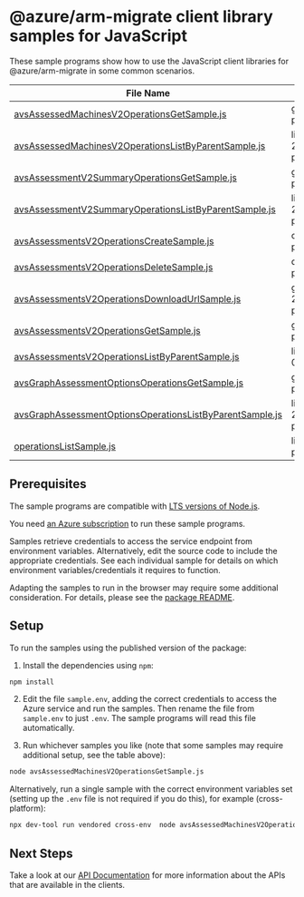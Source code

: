 # @azure/arm-migrate client library samples for JavaScript

These sample programs show how to use the JavaScript client libraries for @azure/arm-migrate in some common scenarios.

| **File Name**                                                                                                     | **Description**                                                                                                                                                           |
| ----------------------------------------------------------------------------------------------------------------- | ------------------------------------------------------------------------------------------------------------------------------------------------------------------------- |
| [avsAssessedMachinesV2OperationsGetSample.js][avsassessedmachinesv2operationsgetsample]                           | get a AvsAssessedMachineV2 x-ms-original-file: 2024-03-03-preview/AvsAssessedMachinesV2Operations_Get_MaximumSet_Gen.json                                                 |
| [avsAssessedMachinesV2OperationsListByParentSample.js][avsassessedmachinesv2operationslistbyparentsample]         | list AvsAssessedMachineV2 resources by AvsAssessmentV2 x-ms-original-file: 2024-03-03-preview/AvsAssessedMachinesV2Operations_ListByParent_MaximumSet_Gen.json            |
| [avsAssessmentV2SummaryOperationsGetSample.js][avsassessmentv2summaryoperationsgetsample]                         | get a AvsAssessmentV2Summary x-ms-original-file: 2024-03-03-preview/AvsAssessmentV2SummaryOperations_Get_MaximumSet_Gen.json                                              |
| [avsAssessmentV2SummaryOperationsListByParentSample.js][avsassessmentv2summaryoperationslistbyparentsample]       | list AvsAssessmentV2Summary resources by AvsAssessmentV2 x-ms-original-file: 2024-03-03-preview/AvsAssessmentV2SummaryOperations_ListByParent_MaximumSet_Gen.json         |
| [avsAssessmentsV2OperationsCreateSample.js][avsassessmentsv2operationscreatesample]                               | create a AvsAssessmentV2 x-ms-original-file: 2024-03-03-preview/AvsAssessmentsV2Operations_Create_MaximumSet_Gen.json                                                     |
| [avsAssessmentsV2OperationsDeleteSample.js][avsassessmentsv2operationsdeletesample]                               | delete a AvsAssessmentV2 x-ms-original-file: 2024-03-03-preview/AvsAssessmentsV2Operations_Delete_MaximumSet_Gen.json                                                     |
| [avsAssessmentsV2OperationsDownloadUrlSample.js][avsassessmentsv2operationsdownloadurlsample]                     | get the URL for downloading the assessment in a report format. x-ms-original-file: 2024-03-03-preview/AvsAssessmentsV2Operations_DownloadUrl_MaximumSet_Gen.json          |
| [avsAssessmentsV2OperationsGetSample.js][avsassessmentsv2operationsgetsample]                                     | get a AvsAssessmentV2 x-ms-original-file: 2024-03-03-preview/AvsAssessmentsV2Operations_Get_MaximumSet_Gen.json                                                           |
| [avsAssessmentsV2OperationsListByParentSample.js][avsassessmentsv2operationslistbyparentsample]                   | list AvsAssessmentV2 resources by AssessmentProject x-ms-original-file: 2024-03-03-preview/AvsAssessmentsV2Operations_ListByParent_MaximumSet_Gen.json                    |
| [avsGraphAssessmentOptionsOperationsGetSample.js][avsgraphassessmentoptionsoperationsgetsample]                   | get a AvsGraphAssessmentOptions x-ms-original-file: 2024-03-03-preview/AvsGraphAssessmentOptionsOperations_Get_MaximumSet_Gen.json                                        |
| [avsGraphAssessmentOptionsOperationsListByParentSample.js][avsgraphassessmentoptionsoperationslistbyparentsample] | list AvsGraphAssessmentOptions resources by AssessmentProject x-ms-original-file: 2024-03-03-preview/AvsGraphAssessmentOptionsOperations_ListByParent_MaximumSet_Gen.json |
| [operationsListSample.js][operationslistsample]                                                                   | list the operations for the provider x-ms-original-file: 2024-03-03-preview/Operations_List_MaximumSet_Gen.json                                                           |

## Prerequisites

The sample programs are compatible with [LTS versions of Node.js](https://github.com/nodejs/release#release-schedule).

You need [an Azure subscription][freesub] to run these sample programs.

Samples retrieve credentials to access the service endpoint from environment variables. Alternatively, edit the source code to include the appropriate credentials. See each individual sample for details on which environment variables/credentials it requires to function.

Adapting the samples to run in the browser may require some additional consideration. For details, please see the [package README][package].

## Setup

To run the samples using the published version of the package:

1. Install the dependencies using `npm`:

```bash
npm install
```

2. Edit the file `sample.env`, adding the correct credentials to access the Azure service and run the samples. Then rename the file from `sample.env` to just `.env`. The sample programs will read this file automatically.

3. Run whichever samples you like (note that some samples may require additional setup, see the table above):

```bash
node avsAssessedMachinesV2OperationsGetSample.js
```

Alternatively, run a single sample with the correct environment variables set (setting up the `.env` file is not required if you do this), for example (cross-platform):

```bash
npx dev-tool run vendored cross-env  node avsAssessedMachinesV2OperationsGetSample.js
```

## Next Steps

Take a look at our [API Documentation][apiref] for more information about the APIs that are available in the clients.

[avsassessedmachinesv2operationsgetsample]: https://github.com/Azure/azure-sdk-for-js/blob/main/sdk/migrate/arm-migrate/samples/v2/javascript/avsAssessedMachinesV2OperationsGetSample.js
[avsassessedmachinesv2operationslistbyparentsample]: https://github.com/Azure/azure-sdk-for-js/blob/main/sdk/migrate/arm-migrate/samples/v2/javascript/avsAssessedMachinesV2OperationsListByParentSample.js
[avsassessmentv2summaryoperationsgetsample]: https://github.com/Azure/azure-sdk-for-js/blob/main/sdk/migrate/arm-migrate/samples/v2/javascript/avsAssessmentV2SummaryOperationsGetSample.js
[avsassessmentv2summaryoperationslistbyparentsample]: https://github.com/Azure/azure-sdk-for-js/blob/main/sdk/migrate/arm-migrate/samples/v2/javascript/avsAssessmentV2SummaryOperationsListByParentSample.js
[avsassessmentsv2operationscreatesample]: https://github.com/Azure/azure-sdk-for-js/blob/main/sdk/migrate/arm-migrate/samples/v2/javascript/avsAssessmentsV2OperationsCreateSample.js
[avsassessmentsv2operationsdeletesample]: https://github.com/Azure/azure-sdk-for-js/blob/main/sdk/migrate/arm-migrate/samples/v2/javascript/avsAssessmentsV2OperationsDeleteSample.js
[avsassessmentsv2operationsdownloadurlsample]: https://github.com/Azure/azure-sdk-for-js/blob/main/sdk/migrate/arm-migrate/samples/v2/javascript/avsAssessmentsV2OperationsDownloadUrlSample.js
[avsassessmentsv2operationsgetsample]: https://github.com/Azure/azure-sdk-for-js/blob/main/sdk/migrate/arm-migrate/samples/v2/javascript/avsAssessmentsV2OperationsGetSample.js
[avsassessmentsv2operationslistbyparentsample]: https://github.com/Azure/azure-sdk-for-js/blob/main/sdk/migrate/arm-migrate/samples/v2/javascript/avsAssessmentsV2OperationsListByParentSample.js
[avsgraphassessmentoptionsoperationsgetsample]: https://github.com/Azure/azure-sdk-for-js/blob/main/sdk/migrate/arm-migrate/samples/v2/javascript/avsGraphAssessmentOptionsOperationsGetSample.js
[avsgraphassessmentoptionsoperationslistbyparentsample]: https://github.com/Azure/azure-sdk-for-js/blob/main/sdk/migrate/arm-migrate/samples/v2/javascript/avsGraphAssessmentOptionsOperationsListByParentSample.js
[operationslistsample]: https://github.com/Azure/azure-sdk-for-js/blob/main/sdk/migrate/arm-migrate/samples/v2/javascript/operationsListSample.js
[apiref]: https://learn.microsoft.com/javascript/api/@azure/arm-migrate?view=azure-node-preview
[freesub]: https://azure.microsoft.com/free/
[package]: https://github.com/Azure/azure-sdk-for-js/tree/main/sdk/migrate/arm-migrate/README.md
